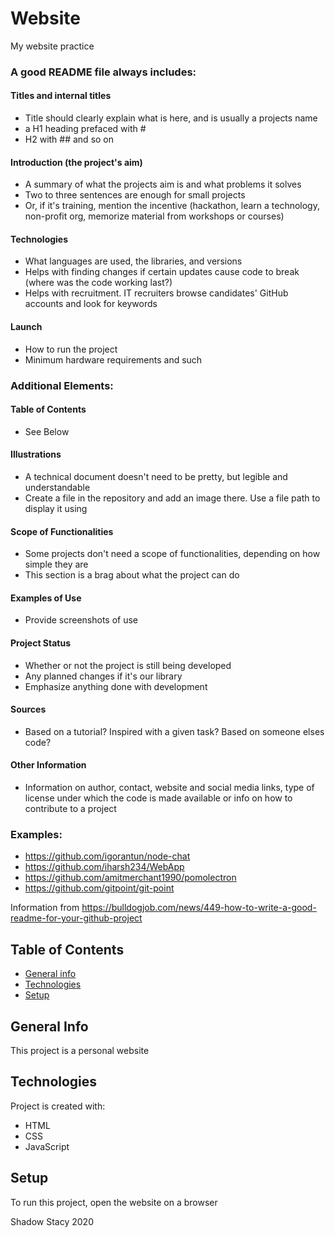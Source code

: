 # Website
 My website practice

### A good README file always includes:

#### Titles and internal titles
* Title should clearly explain what is here, and is usually a projects name
* a H1 heading prefaced with #
* H2 with ## and so on

#### Introduction (the project's aim)
* A summary of what the projects aim is and what problems it solves
* Two to three sentences are enough for small projects
* Or, if it's training, mention the incentive (hackathon, learn a technology, non-profit org, memorize material from workshops or courses)

#### Technologies
* What languages are used, the libraries, and versions
* Helps with finding changes if certain updates cause code to break (where was the code working last?)
* Helps with recruitment. IT recruiters browse candidates' GitHub accounts and look for keywords

#### Launch
* How to run the project
* Minimum hardware requirements and such


### Additional Elements:

#### Table of Contents
* See Below

#### Illustrations
* A technical document doesn't need to be pretty, but legible and understandable
* Create a file in the repository and add an image there. Use a file path to display it using

#### Scope of Functionalities
* Some projects don't need a scope of functionalities, depending on how simple they are
* This section is a brag about what the project can do

#### Examples of Use
* Provide screenshots of use

#### Project Status
* Whether or not the project is still being developed
* Any planned changes if it's our library
* Emphasize anything done with development

#### Sources
* Based on a tutorial? Inspired with a given task? Based on someone elses code?

#### Other Information
* Information on author, contact, website and social media links, type of license under which the code is made available or info on how to contribute to a project


### Examples:
* https://github.com/igorantun/node-chat
* https://github.com/iharsh234/WebApp
* https://github.com/amitmerchant1990/pomolectron
* https://github.com/gitpoint/git-point


Information from https://bulldogjob.com/news/449-how-to-write-a-good-readme-for-your-github-project


## Table of Contents
* [General info](#general-info)
* [Technologies](#technologies)
* [Setup](#setup)

## General Info
This project is a personal website

## Technologies
Project is created with:
* HTML
* CSS
* JavaScript

## Setup
To run this project, open the website on a browser

Shadow Stacy 2020
